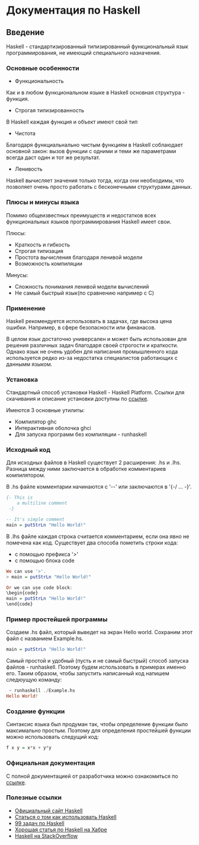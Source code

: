 # Документация по Haskell

## Введение

Haskell - стандартизированный типизированный функциональный язык программирования, не имеющий специального назначения.

### Основные особенности

- Функциональность

Как и в любом функциональном языке в Haskell основная структура - функция.

- Строгая типизированность

В Haskell каждая функция и объект имеют свой тип

- Чистота 

Благодаря функциальнально чистым функциям в Haskell соблаюдает основной закон: вызов функции с одними и теми же параметрами всегда даст один и тот же результат.

- Ленивость

Haskell вычисляет значения только тогда, когда они необходимы, что позволяет очень просто работать с бесконечными структурами данных.

### Плюсы и минусы языка

Помимо общеизвестных преимуществ и недостатков всех функциональных языков программирования Haskell имеет свои.

Плюсы: 

- Краткость и гибкость
- Строгая типизация
- Простота вычисления благодаря ленивой модели
- Возможность компиляции

Минусы:

- Сложность понимания ленивой модели вычислений
- Не самый быстрый язык(по сравнению например с C)

### Применение

Haskell рекомендуется использовать в задачах, где высока цена ошибки. Например, в сфере безопасности или финанасов.

В целом язык достаточно универсален и может быть использован для решения различных задач благодаря своей строгости и краткости. Однако язык не очень удобен для написания промышленного кода используется редко из-за недостатка специалистов работающих с даннымм языком.

### Установка

Стандартный способ установки Haskell - Haskell Platform. Ссылки для скачивания и описание установки доступны по [ссылке](https://www.haskell.org/platform/).

Имеются 3 основные утилиты:
- Компилятор ghc
- Интерактивная оболочка ghci
- Для запуска программ без компиляции - runhaskell

### Исходный код

Для исходных файлов в Haskell существует 2 расширения: .hs и .lhs. Разница между ними заключается в обработке комментариев компилятором.

В .hs файле комментарии начинаются с '--' или заключаются в '{-/ ... -}'.

```haskell
{- This is 
    a multiline comment
 -}

-- It's simple comment
main = putStrLn "Hello World!"
```

В .lhs файле каждая строка считается комментарием, если она явно не помечена как код. Существует два способа пометить строки кода:
- с помощью префикса '>'
- с помощью блока code

```haskell
We can use '>'.
> main = putStrLn "Hello World!"

Or we can use code block:
\begin{code}
main = putStrLn "Hello World!"
\end{code}
```

### Пример простейшей программы

Создаем .hs файл, который выведет на экран Hello world. Сохраним этот файл с названием Example.hs.

```haskell
main = putStrLn "Hello World!"
```

Самый простой и удобный (пусть и не самый быстрый) способ запуска файлов - runhaskell. Поэтому будем использовать в примерах именно его.
Таким образом, чтобы запустить написанный код напишем следюущую команду:

```haskell
 ~ runhaskell ./Example.hs
Hello World!
```

### Создание функции

Синтаксис языка был продуман так, чтобы определение функции было максимально простым. Поэтому для определения простейшей функции можно использовать следущий код:

```haskell
f x y = x*x + y*y
```
### Официальная документация

С полной документацией от разработчика можно ознакомиться по [ссылке](https://www.seas.upenn.edu/~cis194/spring13/lectures.html).

### Полезные ссылки
- [Официальный сайт Haskell](https://www.haskell.org/)
- [Статься о том как использовать Haskell](http://learnyouahaskell.com/starting-out#ready-set-go)
- [99 задач по Haskell](https://wiki.haskell.org/H-99:_Ninety-Nine_Haskell_Problems)
- [Хорошая статья по Haskell на Хабре](https://habr.com/ru/post/152889/)
- [Haskell на StackOverflow](https://stackoverflow.com/questions/tagged?tagnames=haskell)